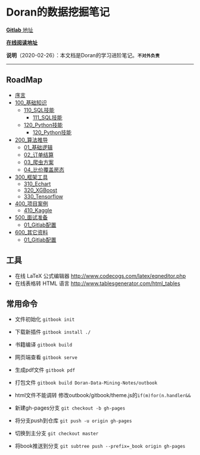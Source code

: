                                                          Doran的数据挖掘笔记
===
[**Gitlab** 地址](https://github.com/DeryLiu/Doran-Data-Mining-Notes)

[**在线阅读地址**](https://deryliu.github.io/Doran-Data-Mining-Notes/)

**说明**（2020-02-26）：本文档是Doran的学习进阶笔记。**`不对外负责`**

---

## RoadMap
* [序言](000_序言/preface.md)
* [100_基础知识](100_基础知识/README.md)
   * [110_SQL技能](100_基础知识/110_SQL技能/README.md)
     - [111_SQL技能](100_基础知识/110_SQL技能/111_SQL技能.md)
   * [120_Python技能](100_基础知识/120_Python技能/README.md)
     - [120_Python技能](100_基础知识/120_Python技能/121_Python技能.md)
* [200_算法推导](200_算法推导/README.md)
   * [01_基础逻辑](200_算法推导/01_基础逻辑.md)
   * [02_订单结算](200_算法推导/02_订单结算.md)
   * [03_爬虫方案](200_算法推导/03_爬虫方案.md)
   * [04_比价覆盖房态](200_算法推导/04_比价覆盖房态.md)
* [300_框架工具](300_框架工具/README.md)
   * [310_Echart](300_框架工具/310_Echart/README.md)
   * [320_XGBoost](300_框架工具/320_XGBoost/README.md)
   * [330_Tensorflow](300_框架工具/330_Tensorflow/README.md)
* [400_项目案例](400_项目案例/README.md)
   * [410_Kaggle](400_项目案例/410_Kaggle/README.md)
* [500_面试准备](500_面试准备/README.md)
   * [01_Gitlab配置](500_面试准备/01_Gitlab配置.md)
* [600_其它资料](600_其它资料/README.md)
   * [01_Gitlab配置](600_其它资料/01_Gitlab配置.md)

工具
---
- 在线 LaTeX 公式编辑器 http://www.codecogs.com/latex/eqneditor.php
- 在线表格转 HTML 语言 http://www.tablesgenerator.com/html_tables

常用命令
---
- 文件初始化 `gitbook init`
- 下载新插件 `gitbook install ./`
- 书籍编译 `gitbook build`
- 网页端查看 `gitbook serve`
- 生成pdf文件 `gitbook pdf`
- 打包文件 `gitbook build Doran-Data-Mining-Notes/outbook`
- html文件不能调转 修改outbook/gitbook/theme.js的`if(m)for(n.handler&&`
- 新建gh-pages分支 `git checkout -b gh-pages`
- 将分支push到仓库 `git push -u origin gh-pages`
- 切换到主分支 `git checkout master`
- 将book推送到分支 `git subtree push --prefix=_book origin gh-pages`

                                                                                
